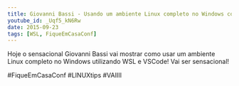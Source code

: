 ```yaml
---
title: Giovanni Bassi - Usando um ambiente Linux completo no Windows com WSL e VSCode | #FiqueEmCasaConf
youtube_id: _Uqf5_kN6Rw
date: 2015-09-23
tags: [WSL, FiqueEmCasaConf]
---
```


Hoje o sensacional Giovanni Bassi vai mostrar como usar um ambiente Linux completo no Windows utilizando WSL e VSCode! Vai ser sensacional!

#FiqueEmCasaConf #LINUXtips #VAIIII
